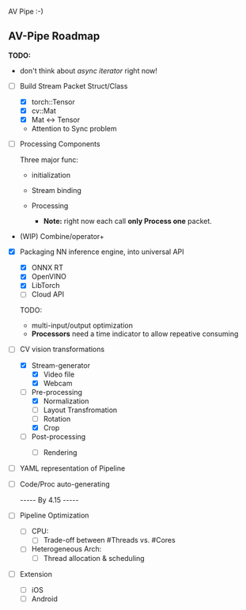 AV Pipe :-)

## AV-Pipe Roadmap

**TODO:** 

* don't think about *async iterator* right now!

* [ ] Build Stream Packet Struct/Class

  * [x] torch::Tensor
  * [x] cv::Mat
  * [x] Mat <-> Tensor
  * Attention to Sync problem

* [ ] Processing Components

  Three major func:

  * initialization
  * Stream binding
  * Processing
    
    * **Note:** right now each call **only Process one** packet.
* (WIP) Combine/operator+
  
* [x] Packaging NN inference engine, into universal API
  
    * [x] ONNX RT
    * [x] OpenVINO
    * [x] LibTorch
  * [ ] Cloud API
  
  TODO: 
  
    * multi-input/output optimization
  * **Processors** need a time indicator to allow repeative consuming
  
* [ ] CV vision transformations
  
    * [x] Stream-generator
      * [x] Video file
      * [x] Webcam
    * [ ] Pre-processing
      * [x] Normalization
      * [ ] Layout Transfromation
      * [ ] Rotation
      * [x] Crop
    * [ ] Post-processing
      * [ ] Rendering


* [ ] YAML representation of Pipeline

* [ ] Code/Proc auto-generating

  ----- By 4.15 -----

* [ ] Pipeline Optimization

  * [ ] CPU:
    * [ ] Trade-off between #Threads vs. #Cores
  * [ ] Heterogeneous Arch:
    * [ ] Thread allocation & scheduling

* [ ] Extension

  * [ ] iOS
  * [ ] Android